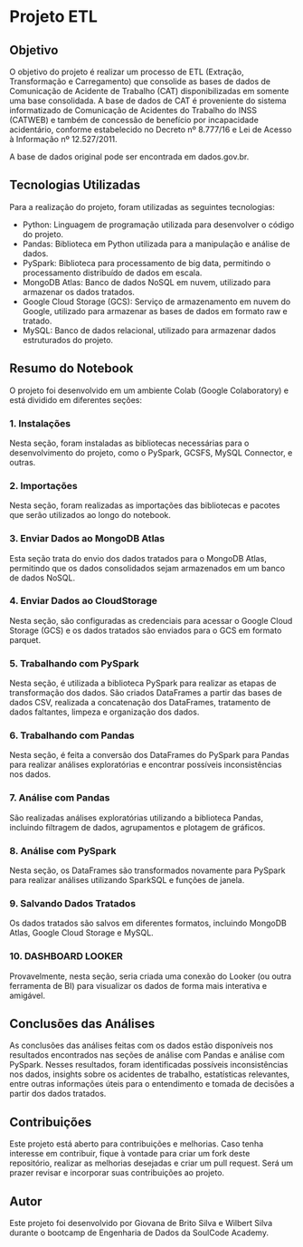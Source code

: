 # Projeto ETL 
## Objetivo

O objetivo do projeto é realizar um processo de ETL (Extração, Transformação e Carregamento) que consolide as bases de dados de Comunicação de Acidente de Trabalho (CAT) disponibilizadas em somente uma base consolidada. A base de dados de CAT é proveniente do sistema informatizado de Comunicação de Acidentes do Trabalho do INSS (CATWEB) e também de concessão de benefício por incapacidade acidentário, conforme estabelecido no Decreto nº 8.777/16 e Lei de Acesso à Informação nº 12.527/2011.

A base de dados original pode ser encontrada em dados.gov.br.

## Tecnologias Utilizadas

Para a realização do projeto, foram utilizadas as seguintes tecnologias:

- Python: Linguagem de programação utilizada para desenvolver o código do projeto.
- Pandas: Biblioteca em Python utilizada para a manipulação e análise de dados.
- PySpark: Biblioteca para processamento de big data, permitindo o processamento distribuído de dados em escala.
- MongoDB Atlas: Banco de dados NoSQL em nuvem, utilizado para armazenar os dados tratados.
- Google Cloud Storage (GCS): Serviço de armazenamento em nuvem do Google, utilizado para armazenar as bases de dados em formato raw e tratado.
- MySQL: Banco de dados relacional, utilizado para armazenar dados estruturados do projeto.

## Resumo do Notebook

O projeto foi desenvolvido em um ambiente Colab (Google Colaboratory) e está dividido em diferentes seções:

### 1. Instalações
Nesta seção, foram instaladas as bibliotecas necessárias para o desenvolvimento do projeto, como o PySpark, GCSFS, MySQL Connector, e outras.

### 2. Importações
Nesta seção, foram realizadas as importações das bibliotecas e pacotes que serão utilizados ao longo do notebook.

### 3. Enviar Dados ao MongoDB Atlas
Esta seção trata do envio dos dados tratados para o MongoDB Atlas, permitindo que os dados consolidados sejam armazenados em um banco de dados NoSQL.

### 4. Enviar Dados ao CloudStorage
Nesta seção, são configuradas as credenciais para acessar o Google Cloud Storage (GCS) e os dados tratados são enviados para o GCS em formato parquet.

### 5. Trabalhando com PySpark
Nesta seção, é utilizada a biblioteca PySpark para realizar as etapas de transformação dos dados. São criados DataFrames a partir das bases de dados CSV, realizada a concatenação dos DataFrames, tratamento de dados faltantes, limpeza e organização dos dados.

### 6. Trabalhando com Pandas
Nesta seção, é feita a conversão dos DataFrames do PySpark para Pandas para realizar análises exploratórias e encontrar possíveis inconsistências nos dados.

### 7. Análise com Pandas
São realizadas análises exploratórias utilizando a biblioteca Pandas, incluindo filtragem de dados, agrupamentos e plotagem de gráficos.

### 8. Análise com PySpark
Nesta seção, os DataFrames são transformados novamente para PySpark para realizar análises utilizando SparkSQL e funções de janela.

### 9. Salvando Dados Tratados
Os dados tratados são salvos em diferentes formatos, incluindo MongoDB Atlas, Google Cloud Storage e MySQL.

### 10. DASHBOARD LOOKER
Provavelmente, nesta seção, seria criada uma conexão do Looker (ou outra ferramenta de BI) para visualizar os dados de forma mais interativa e amigável.

## Conclusões das Análises

As conclusões das análises feitas com os dados estão disponíveis nos resultados encontrados nas seções de análise com Pandas e análise com PySpark. Nesses resultados, foram identificadas possíveis inconsistências nos dados, insights sobre os acidentes de trabalho, estatísticas relevantes, entre outras informações úteis para o entendimento e tomada de decisões a partir dos dados tratados.

## Contribuições

Este projeto está aberto para contribuições e melhorias. Caso tenha interesse em contribuir, fique à vontade para criar um fork deste repositório, realizar as melhorias desejadas e criar um pull request. Será um prazer revisar e incorporar suas contribuições ao projeto.

## Autor

Este projeto foi desenvolvido por Giovana de Brito Silva e Wilbert Silva durante o bootcamp de Engenharia de Dados da SoulCode Academy.
